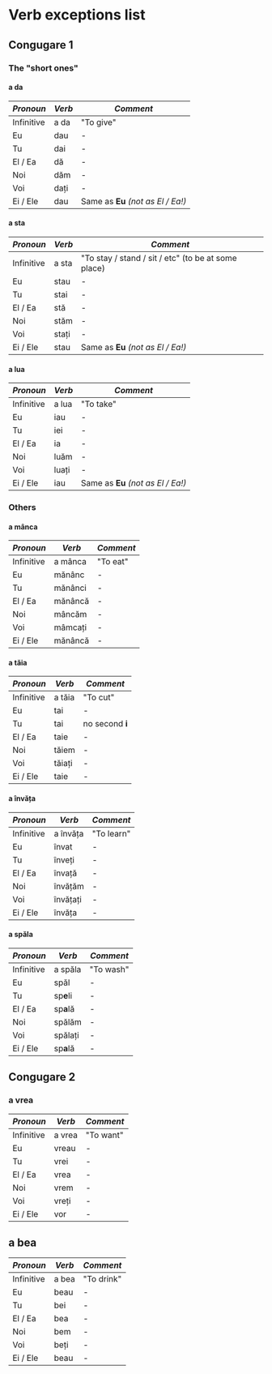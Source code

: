 # Verb exceptions list 

## Congugare 1

### The "short ones"

#### a da

| _**Pronoun**_ | _**Verb**_ | _**Comment**_ |
| --- | --- | --- |
| Infinitive | a da | "To give" |
| Eu | dau | - |
| Tu | dai | - |
| El / Ea | dă | - |
| Noi | dăm | - |
| Voi | dați | - |
| Ei / Ele | dau | Same as **Eu** *(not as El / Ea!)* |

#### a sta

| _**Pronoun**_ | _**Verb**_ | _**Comment**_ |
| --- | --- | --- |
| Infinitive | a sta | "To stay / stand / sit / etc" (to be at some place) |
| Eu | stau | - |
| Tu | stai | - |
| El / Ea | stă | - |
| Noi | stăm | - |
| Voi | stați | - |
| Ei / Ele | stau | Same as **Eu** *(not as El / Ea!)* |

#### a lua

| _**Pronoun**_ | _**Verb**_ | _**Comment**_ |
| --- | --- | --- |
| Infinitive | a lua | "To take" |
| Eu | iau | - |
| Tu | iei | - |
| El / Ea | ia | - |
| Noi | luăm | - |
| Voi | luați | - |
| Ei / Ele | iau | Same as **Eu** *(not as El / Ea!)* |

### Others

#### a mânca

| _**Pronoun**_ | _**Verb**_ | _**Comment**_ |
| --- | --- | --- |
| Infinitive | a mânca | "To eat" |
| Eu | mănânc | - |
| Tu | mănânci | - |
| El / Ea | mănâncă | - |
| Noi | mâncăm | - |
| Voi | mâmcați | - |
| Ei / Ele | mănâncă | - |

#### a tăia

| _**Pronoun**_ | _**Verb**_ | _**Comment**_ |
| --- | --- | --- |
| Infinitive | a tăia | "To cut" |
| Eu | tai | - |
| Tu | tai | no second **i** |
| El / Ea | taie | - |
| Noi | tăiem | - |
| Voi | tăiați | - |
| Ei / Ele | taie | - |

#### a învăța

| _**Pronoun**_ | _**Verb**_ | _**Comment**_ |
| --- | --- | --- |
| Infinitive | a învăța | "To learn" |
| Eu | învat | - |
| Tu | înveți | - |
| El / Ea | învață | - |
| Noi | învățăm | - |
| Voi | învățați | - |
| Ei / Ele | învăța | - |

#### a spăla

| _**Pronoun**_ | _**Verb**_ | _**Comment**_ |
| --- | --- | --- |
| Infinitive | a spăla | "To wash" |
| Eu | spăl | - |
| Tu | sp**e**li | - |
| El / Ea | sp**a**lă | - |
| Noi | spălăm | - |
| Voi | spălați | - |
| Ei / Ele | sp**a**lă | - |

## Congugare 2

### a vrea

| _**Pronoun**_ | _**Verb**_ | _**Comment**_ |
| --- | --- | --- |
| Infinitive | a vrea | "To want" |
| Eu | vreau | - |
| Tu | vrei | - |
| El / Ea | vrea | - |
| Noi | vrem | - |
| Voi | vreți | - |
| Ei / Ele | vor | - |

## a bea

| _**Pronoun**_ | _**Verb**_ | _**Comment**_ |
| --- | --- | --- |
| Infinitive | a bea | "To drink" |
| Eu | beau | - |
| Tu | bei | - |
| El / Ea | bea | - |
| Noi | bem | - |
| Voi | beți | - |
| Ei / Ele | beau | - |
